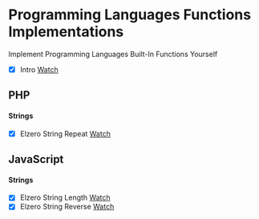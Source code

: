 # Programming Languages Functions Implementations

Implement Programming Languages Built-In Functions Yourself

- [x] Intro [Watch](https://www.youtube.com/watch?v=G0iURVjGMVM)

## PHP

#### Strings

- [x] Elzero String Repeat [Watch](https://www.youtube.com/watch?v=TLBK5zoxeGA)

## JavaScript

#### Strings

- [x] Elzero String Length [Watch](https://www.youtube.com/watch?v=GOdtkHn4AEA)
- [x] Elzero String Reverse [Watch](https://www.youtube.com/watch?v=fk-LtrmW_Rs)
